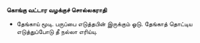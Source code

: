**கொங்கு வட்டார வழக்குச் சொல்லகராதி**
- தேங்காய் மூடி. பருப்பை எடுத்தபின் இருக்கும் ஓடு. தேங்காத் தொட்டிய எடுத்துப்போடு தீ நல்லா எரிய்யு.

